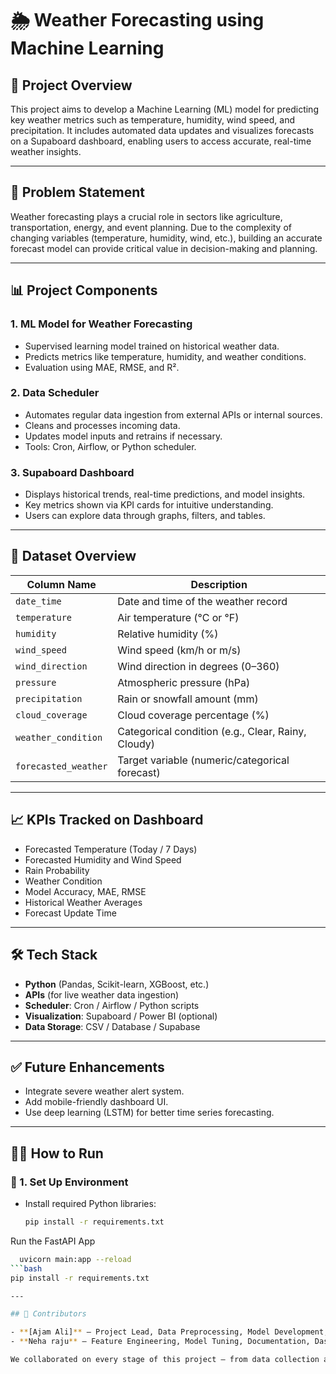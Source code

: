 # 🌦️ Weather Forecasting using Machine Learning

## 📌 Project Overview

This project aims to develop a Machine Learning (ML) model for predicting key weather metrics such as temperature, humidity, wind speed, and precipitation. It includes automated data updates and visualizes forecasts on a Supaboard dashboard, enabling users to access accurate, real-time weather insights.

---

## 🧠 Problem Statement

Weather forecasting plays a crucial role in sectors like agriculture, transportation, energy, and event planning. Due to the complexity of changing variables (temperature, humidity, wind, etc.), building an accurate forecast model can provide critical value in decision-making and planning.

---

## 📊 Project Components

### 1. ML Model for Weather Forecasting
- Supervised learning model trained on historical weather data.
- Predicts metrics like temperature, humidity, and weather conditions.
- Evaluation using MAE, RMSE, and R².

### 2. Data Scheduler
- Automates regular data ingestion from external APIs or internal sources.
- Cleans and processes incoming data.
- Updates model inputs and retrains if necessary.
- Tools: Cron, Airflow, or Python scheduler.

### 3. Supaboard Dashboard
- Displays historical trends, real-time predictions, and model insights.
- Key metrics shown via KPI cards for intuitive understanding.
- Users can explore data through graphs, filters, and tables.

---

## 📁 Dataset Overview

| Column Name        | Description                                        |
|--------------------|----------------------------------------------------|
| `date_time`        | Date and time of the weather record                |
| `temperature`      | Air temperature (°C or °F)                         |
| `humidity`         | Relative humidity (%)                              |
| `wind_speed`       | Wind speed (km/h or m/s)                           |
| `wind_direction`   | Wind direction in degrees (0–360)                  |
| `pressure`         | Atmospheric pressure (hPa)                         |
| `precipitation`    | Rain or snowfall amount (mm)                       |
| `cloud_coverage`   | Cloud coverage percentage (%)                      |
| `weather_condition`| Categorical condition (e.g., Clear, Rainy, Cloudy) |
| `forecasted_weather`| Target variable (numeric/categorical forecast)    |

---

## 📈 KPIs Tracked on Dashboard

- Forecasted Temperature (Today / 7 Days)
- Forecasted Humidity and Wind Speed
- Rain Probability
- Weather Condition
- Model Accuracy, MAE, RMSE
- Historical Weather Averages
- Forecast Update Time

---

## 🛠️ Tech Stack

- **Python** (Pandas, Scikit-learn, XGBoost, etc.)
- **APIs** (for live weather data ingestion)
- **Scheduler**: Cron / Airflow / Python scripts
- **Visualization**: Supaboard / Power BI (optional)
- **Data Storage**: CSV / Database / Supabase

---

## ✅ Future Enhancements

- Integrate severe weather alert system.
- Add mobile-friendly dashboard UI.
- Use deep learning (LSTM) for better time series forecasting.

---
## 🏃‍♂️ How to Run

### 🔧 1. Set Up Environment

- Install required Python libraries:
  ```bash
  pip install -r requirements.txt
Run the FastAPI App
```bash 
  uvicorn main:app --reload
```bash
pip install -r requirements.txt

--- 

## 👥 Contributors

- **[Ajam Ali]** – Project Lead, Data Preprocessing, Model Development, Dashboard Design  
- **Neha raju** – Feature Engineering, Model Tuning, Documentation, Dashboard Support

We collaborated on every stage of this project — from data collection and cleaning to modeling, automation, and visualization.
